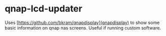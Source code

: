 # qnap-lcd-updater

Uses [https://github.com/bkram/qnapdisplay](qnapdisplay) to show some basic information on qnap nas screens. Useful if running custom software.
